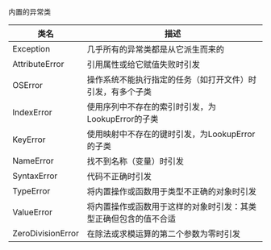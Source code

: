 内置的异常类  

|类名|描述|
|----|----|
|Exception          |几乎所有的异常类都是从它派生而来的|
|AttributeError     |引用属性或给它赋值失败时引发|
|OSError            |操作系统不能执行指定的任务（如打开文件）时引发，有多个子类|
|IndexError         |使用序列中不存在的索引时引发，为LookupError的子类|
|KeyError           |使用映射中不存在的键时引发，为LookupError的子类|
|NameError          |找不到名称（变量）时引发|
|SyntaxError        |代码不正确时引发|
|TypeError          |将内置操作或函数用于类型不正确的对象时引发|
|ValueError         |将内置操作或函数用于这样的对象时引发：其类型正确但包含的值不合适|
|ZeroDivisionError  |在除法或求模运算的第二个参数为零时引发|